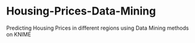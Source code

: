 # Housing-Prices-Data-Mining
Predicting Housing Prices in different regions using Data Mining methods on KNIME
